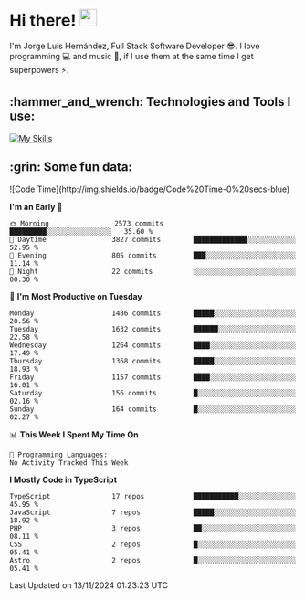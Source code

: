 <h1 align="left">
 <abc>
  <br>Hi there! <img src="https://user-images.githubusercontent.com/42378118/110234147-e3259600-7f4e-11eb-95be-0c4047144dea.gif" width="30"><br>
 </abc>
</h1>

I'm Jorge Luis Hernández, Full Stack Software Developer :sunglasses:. I love programming :computer: and music :musical_score:, if I use them at the same time I get superpowers :zap:. 


<h2 align="left">:hammer_and_wrench: Technologies and Tools I use:</h2>

[![My Skills](https://skillicons.dev/icons?i=js,ts,html,css,py,vue,react,next,nest,postgres,mysql)](https://skillicons.dev)

<h2 align="left">:grin: Some fun data:</h2>
<!--START_SECTION:waka-->
![Code Time](http://img.shields.io/badge/Code%20Time-0%20secs-blue)

**I'm an Early 🐤** 

```text
🌞 Morning                2573 commits        █████████░░░░░░░░░░░░░░░░   35.60 % 
🌆 Daytime                3827 commits        █████████████░░░░░░░░░░░░   52.95 % 
🌃 Evening                805 commits         ███░░░░░░░░░░░░░░░░░░░░░░   11.14 % 
🌙 Night                  22 commits          ░░░░░░░░░░░░░░░░░░░░░░░░░   00.30 % 
```
📅 **I'm Most Productive on Tuesday** 

```text
Monday                   1486 commits        █████░░░░░░░░░░░░░░░░░░░░   20.56 % 
Tuesday                  1632 commits        ██████░░░░░░░░░░░░░░░░░░░   22.58 % 
Wednesday                1264 commits        ████░░░░░░░░░░░░░░░░░░░░░   17.49 % 
Thursday                 1368 commits        █████░░░░░░░░░░░░░░░░░░░░   18.93 % 
Friday                   1157 commits        ████░░░░░░░░░░░░░░░░░░░░░   16.01 % 
Saturday                 156 commits         █░░░░░░░░░░░░░░░░░░░░░░░░   02.16 % 
Sunday                   164 commits         █░░░░░░░░░░░░░░░░░░░░░░░░   02.27 % 
```


📊 **This Week I Spent My Time On** 

```text
💬 Programming Languages: 
No Activity Tracked This Week
```

**I Mostly Code in TypeScript** 

```text
TypeScript               17 repos            ███████████░░░░░░░░░░░░░░   45.95 % 
JavaScript               7 repos             █████░░░░░░░░░░░░░░░░░░░░   18.92 % 
PHP                      3 repos             ██░░░░░░░░░░░░░░░░░░░░░░░   08.11 % 
CSS                      2 repos             █░░░░░░░░░░░░░░░░░░░░░░░░   05.41 % 
Astro                    2 repos             █░░░░░░░░░░░░░░░░░░░░░░░░   05.41 % 
```




 Last Updated on 13/11/2024 01:23:23 UTC
<!--END_SECTION:waka-->
